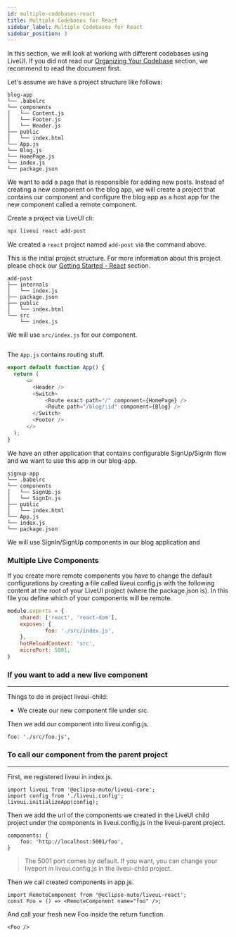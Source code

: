 ```yaml
---
id: multiple-codebases-react
title: Multiple Codebases for React
sidebar_label: Multiple Codebases for React
sidebar_position: 3
---
```


In this section, we will look at working with different codebases using LiveUI. If you did not read our [Organizing Your Codebase](organizing-your-codebase) section, we recommend to read the document first.

Let's assume we have a project structure like follows:

```
blog-app
└── .babelrc
└── components
│   └── Content.js
│   └── Footer.js
│   └── Header.js
├── public
│   └── index.html
└── App.js
└── Blog.js
└── HomePage.js
└── index.js
└── package.json
```

We want to add a page that is responsible for adding new posts. Instead of creating a new component on the blog app, we will create a project that contains our component and configure the blog app as a host app for the new component called a remote component.

Create a project via LiveUI cli:

```sh
npx liveui react add-post
```

We created a `react` project named `add-post` via the command above.

This is the initial project structure. For more information about this project please check our [Getting Started - React](docs/getting-started-react) section.
```
add-post
├── internals
│   └── index.js
├── package.json
├── public
│   └── index.html
└── src
    └── index.js
```

We will use `src/index.js` for our component.

```js title="src/index.js"

```



The `App.js` contains routing stuff.

```js
export default function App() {
  return (
      <>
        <Header />
        <Switch>
            <Route exact path="/" component={HomePage} />
            <Route path="/blog/:id" component={Blog} />
        </Switch>
        <Footer />
      </>
  );
}
```

We have an other application that contains configurable SignUp/SignIn flow and we want to use this app in our blog-app.

```
signup-app
└── .babelrc
└── components
│   └── SignUp.js
│   └── SignIn.js
├── public
│   └── index.html
└── App.js
└── index.js
└── package.json
```

We will use SignIn/SignUp components in our blog application and 




### Multiple Live Components

If you create more remote components you have to change the default configurations by creating a file called liveui.config.js with the following content at the root of your LiveUI project (where the package.json is). In this file you define which of your components will be remote.
```js
module.exports = {
    shared: ['react', 'react-dom'],
    exposes: {
            foo: './src/index.js', 
    },
    hotReloadContext: 'src',
    microPort: 5001, 
}
```

### If you want to add a new live component
---
Things to do in project liveui-child:

- We create our new component file under src.

Then we add our component into liveui.config.js.

	foo: './src/foo.js',


### To call our component from the parent project 
---

First, we registered liveui in index.js.

    import liveui from '@eclipse-muto/liveui-core';
	import config from './liveui.config';
	liveui.initializeApp(config);


Then we add the url of the components we created in the LiveUI child project under the components in liveui.config.js in the liveui-parent project.

    components: {
        foo: 'http://localhost:5001/foo',
    }

>The 5001 port comes by default. If you want, you can change your liveport in liveui.config.js in the liveui-child project.

Then we call created components in app.js.

    import RemoteComponent from '@eclipse-muto/liveui-react';
    const Foo = () => <RemoteComponent name="foo" />;

And call your fresh new Foo inside the return function.

	<Foo /> 
